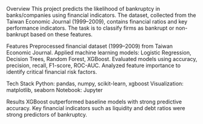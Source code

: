 Overview
This project predicts the likelihood of bankruptcy in banks/companies using financial indicators.
The dataset, collected from the Taiwan Economic Journal (1999–2009), contains financial ratios and key performance indicators.
The task is to classify firms as bankrupt or non-bankrupt based on these features.

Features
Preprocessed financial dataset (1999–2009) from Taiwan Economic Journal.
Applied machine learning models: Logistic Regression, Decision Trees, Random Forest, XGBoost.
Evaluated models using accuracy, precision, recall, F1-score, ROC-AUC.
Analyzed feature importance to identify critical financial risk factors.

Tech Stack
Python: pandas, numpy, scikit-learn, xgboost
Visualization: matplotlib, seaborn
Notebook: Jupyter

Results
XGBoost outperformed baseline models with strong predictive accuracy.
Key financial indicators such as liquidity and debt ratios were strong predictors of bankruptcy.
